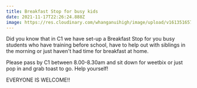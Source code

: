 ```yaml
---
title: Breakfast Stop for busy kids
date: 2021-11-17T22:26:24.888Z
image: https://res.cloudinary.com/whanganuihigh/image/upload/v1613516571/Events/208-2082373_kawaii-toast.png
---
```

Did you know that in C1 we have set-up a Breakfast Stop for you busy students who have training before school, have to help out with siblings in the morning or just haven't had time for breakfast at home.

Please pass by C1 between 8.00-8.30am and sit down for weetbix or just pop in and grab toast to go.  Help yourself!

EVERYONE IS WELCOME!!

